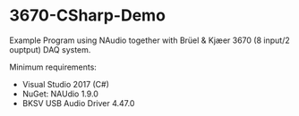 # 3670-CSharp-Demo

Example Program using NAudio together with Brüel & Kjæer 3670 (8 input/2 ouptput) DAQ system.

Minimum requirements:
- Visual Studio 2017 (C#)
- NuGet: NAUdio 1.9.0
- BKSV USB Audio Driver 4.47.0
